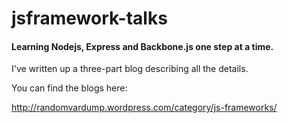 jsframework-talks
==============

#### Learning Nodejs, Express and Backbone.js one step at a time.

I've written up a three-part blog describing all the details.

You can find the blogs here:

http://randomvardump.wordpress.com/category/js-frameworks/
